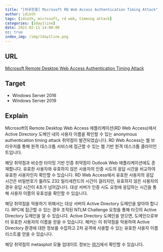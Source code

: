 ```yaml
---
title: "[하루한줄] Microsoft RD Web Access Authentication Timing Attack"
author: idioth
tags: [idioth, microsoft, rd web, timming attack]
categories: [1day1line]
date: 2021-02-11 14:00:00
cc: true
index_img: /img/1day1line.png
---
```


## URL 

[Microsoft Remote Desktop Web Access Authentication Timing Attack](https://raxis.com/blog/rd-web-access-vulnerability)



## Target

- Windows Server 2016
- Windows Server 2019

## Explain

Microsoft의 Remote Desktop Web Access 애플리케이션(RD Web Access)에서 Active Directory 도메인 내의 사용자 이름을 확인할 수 있는 anonymous authentication timing attack 취약점이 발견되었습니다. RD Web Access는 웹 브라우저를 통해 원격 데스크톱 서비스에 접근할 수 있는 웹 기반 원격 데스크톱 클라이언트입니다.

해당 취약점과 비슷한 타이밍 기반 인증 취약점이 Outlook Web 애플리케이션에도 존재합니다. 유효한 사용자와 유효하지 않은 사용자의 인증 시도의 응답 시간을 비교하여 유효한 사용자인지 확인할 수 있습니다. RD Web Access에서 유효한 사용자의 응답 시간은 비밀번호가 틀려도 232 밀리세컨드의 시간이 걸리지만, 유효하지 않은 사용자의 경우 응답 시간이 4초가 넘어갑니다. 대상 서버가 인증 시도 요청에 응답하는 시간을 통해 사용자 이름의 유효성을 확인할 수 있습니다.

해당 취약점을 악용하기 위해서는 대상 서버의 Active Directory 도메인을 알아야 합니다. RPC에 접근할 수 있는 경우 조작된 NTLM Challenge 요청을 통해 타깃의 Active Directory 도메인을 알 수 있습니다. Active Directory 도메인을 얻으면, 도메인으로부터 유효한 사용자의 이름을 얻을 수 있습니다. 해커는 이 취약점을 악용하여 Active Directory 환경에 대한 정보를 수집하고 2차 공격에 사용할 수 있는 유효한 사용자 이름 리스트를 얻을 수 있습니다.

해당 취약점의 metasploit 모듈 업데이트 정보는 [여기](https://github.com/rapid7/metasploit-framework/pull/14544)에서 확인할 수 있습니다.